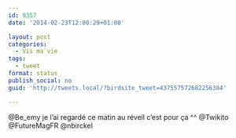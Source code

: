 ```yaml
---
id: 9357
date: '2014-02-23T12:00:29+01:00'

layout: post
categories:
  - Vis ma vie
tags:
  - tweet
format: status
publish_social: no
guid: 'http://tweets.local/?birdsite_tweet=437557572682256384'

---
```


@Be\_emy je l’ai regardé ce matin au réveil c’est pour ça ^^ @Twikito @FutureMagFR @nbirckel